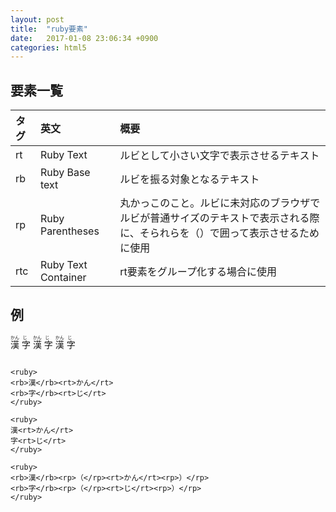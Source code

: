 ```yaml
---
layout: post
title:  "ruby要素"
date:   2017-01-08 23:06:34 +0900
categories: html5
---
```


## 要素一覧

|タグ|英文|概要|
|:---|:---|:---|
|rt|Ruby Text|ルビとして小さい文字で表示させるテキスト|
|rb|Ruby Base text|ルビを振る対象となるテキスト|
|rp|Ruby Parentheses|丸かっこのこと。ルビに未対応のブラウザでルビが普通サイズのテキストで表示される際に、そられらを（）で囲って表示させるために使用|
|rtc|Ruby Text Container|rt要素をグループ化する場合に使用|

## 例

<ruby>
<rb>漢</rb><rt>かん</rt>
<rb>字</rb><rt>じ</rt>
</ruby>

<ruby>
漢<rt>かん</rt>
字<rt>じ</rt>
</ruby>

<ruby>
<rb>漢</rb><rp>（</rp><rt>かん</rt><rp>）</rp>
<rb>字</rb><rp>（</rp><rt>じ</rt><rp>）</rp>
</ruby>

```

<ruby>
<rb>漢</rb><rt>かん</rt>
<rb>字</rb><rt>じ</rt>
</ruby>

<ruby>
漢<rt>かん</rt>
字<rt>じ</rt>
</ruby>

<ruby>
<rb>漢</rb><rp>（</rp><rt>かん</rt><rp>）</rp>
<rb>字</rb><rp>（</rp><rt>じ</rt><rp>）</rp>
</ruby>
```
